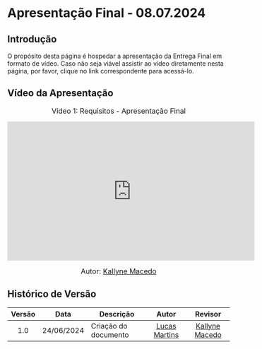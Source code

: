 # Apresentação Final - 08.07.2024

## Introdução

O propósito desta página é hospedar a apresentação da Entrega Final em formato de vídeo. Caso não seja viável assistir ao vídeo diretamente nesta página, por favor, clique no link correspondente para acessá-lo.

## Vídeo da Apresentação

<center>

<font size="3"><p>Vídeo 1: Requisitos - Apresentação Final</p></font>

<iframe width="560" height="315" src="https://www.youtube.com/embed/6u2ToAi8hSE?si=lKX58RrZdryaVFls" title="YouTube video player" frameborder="0" allow="accelerometer; autoplay; clipboard-write; encrypted-media; gyroscope; picture-in-picture; web-share" referrerpolicy="strict-origin-when-cross-origin" allowfullscreen></iframe>

<font size="3"><p>Autor: [Kallyne Macedo](https://github.com/kalipassos) </p></font>

</center>

## Histórico de Versão

| Versão | Data | Descrição | Autor | Revisor
|:------:|:----:|-----------|:-----:|:------:
| 1.0 | 24/06/2024 | Criação do documento |  [Lucas Martins](https://github.com/martinsglucas) | [Kallyne Macedo](https://github.com/kalipassos) |